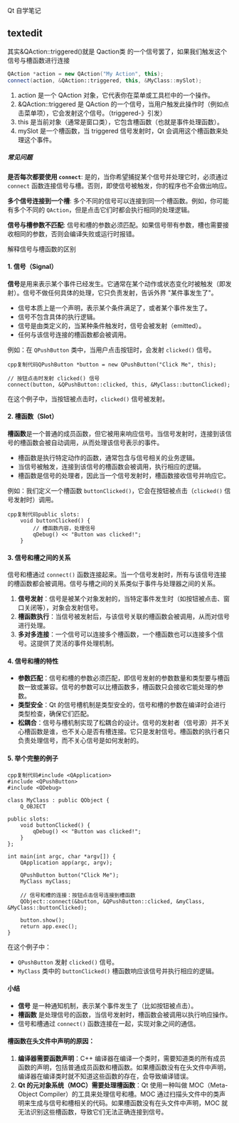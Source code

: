 Qt 自学笔记





## textedit

其实&QAction::triggered()就是 Qaction类 的一个信号罢了，如果我们触发这个信号与槽函数进行连接

```c++
QAction *action = new QAction("My Action", this);
connect(action, &QAction::triggered, this, &MyClass::mySlot);

```

1. action 是一个 QAction 对象，它代表你在菜单或工具栏中的一个操作。
2. &QAction::triggered 是 QAction 的一个信号，当用户触发此操作时（例如点击菜单项），它会发射这个信号。（triggered-》引发）
3. this 是当前对象（通常是窗口类），它包含槽函数（也就是事件处理函数）。
4. mySlot 是一个槽函数，当 triggered 信号发射时，Qt 会调用这个槽函数来处理这个事件。

##### 常见问题

**是否每次都要使用 `connect`**: 是的，当你希望捕捉某个信号并处理它时，必须通过 `connect` 函数连接信号与槽。否则，即使信号被触发，你的程序也不会做出响应。

**多个信号连接到一个槽**: 多个不同的信号可以连接到同一个槽函数。例如，你可能有多个不同的 `QAction`，但是点击它们时都会执行相同的处理逻辑。

**信号与槽参数不匹配**: 信号和槽的参数必须匹配。如果信号带有参数，槽也需要接收相同的参数，否则会编译失败或运行时报错。



解释信号与槽函数的区别

#### 1. 信号（Signal）

**信号**是用来表示某个事件已经发生。它通常在某个动作或状态变化时被触发（即发射）。信号不做任何具体的处理，它只负责发射，告诉外界 "某件事发生了"。

- 信号本质上是一个声明，表示某个条件满足了，或者某个事件发生了。
- 信号不包含具体的执行逻辑。
- 信号是由类定义的，当某种条件触发时，信号会被发射（emitted）。
- 任何与该信号连接的槽函数都会被调用。

例如：在 `QPushButton` 类中，当用户点击按钮时，会发射 `clicked()` 信号。

```
cpp复制代码QPushButton *button = new QPushButton("Click Me", this);

// 按钮点击时发射 clicked() 信号
connect(button, &QPushButton::clicked, this, &MyClass::buttonClicked);
```

在这个例子中，当按钮被点击时，`clicked()` 信号被发射。

#### 2. 槽函数（Slot）

**槽函数**是一个普通的成员函数，但它被用来响应信号。当信号发射时，连接到该信号的槽函数会被自动调用，从而处理该信号表示的事件。

- 槽函数是执行特定动作的函数，通常包含与信号相关的业务逻辑。
- 当信号被触发，连接到该信号的槽函数会被调用，执行相应的逻辑。
- 槽函数是信号的处理者，因此当一个信号发射时，槽函数接收信号并响应它。

例如：我们定义一个槽函数 `buttonClicked()`，它会在按钮被点击（`clicked()` 信号发射时）调用。

```
cpp复制代码public slots:
    void buttonClicked() {
        // 槽函数内容，处理信号
        qDebug() << "Button was clicked!";
    }
```

#### 3. 信号和槽之间的关系

信号和槽通过 `connect()` 函数连接起来。当一个信号发射时，所有与该信号连接的槽函数都会被调用。信号与槽之间的关系类似于事件与处理器之间的关系。

1. **信号发射**：信号是被某个对象发射的，当特定事件发生时（如按钮被点击、窗口关闭等），对象会发射信号。
2. **槽函数执行**：当信号被发射后，与该信号关联的槽函数会被调用，从而对信号进行处理。
3. **多对多连接**：一个信号可以连接多个槽函数，一个槽函数也可以连接多个信号。这提供了灵活的事件处理机制。

#### 4. 信号和槽的特性

- **参数匹配**：信号和槽的参数必须匹配，即信号发射的参数数量和类型要与槽函数一致或兼容。信号的参数可以比槽函数多，槽函数只会接收它能处理的参数。
- **类型安全**：Qt 的信号槽机制是类型安全的，信号和槽的参数在编译时会进行类型检查，确保它们匹配。
- **松耦合**：信号与槽机制实现了松耦合的设计。信号的发射者（信号源）并不关心槽函数是谁，也不关心是否有槽连接。它只是发射信号。槽函数的执行者只负责处理信号，而不关心信号是如何发射的。

#### 5. 举个完整的例子

```
cpp复制代码#include <QApplication>
#include <QPushButton>
#include <QDebug>

class MyClass : public QObject {
    Q_OBJECT

public slots:
    void buttonClicked() {
        qDebug() << "Button was clicked!";
    }
};

int main(int argc, char *argv[]) {
    QApplication app(argc, argv);

    QPushButton button("Click Me");
    MyClass myClass;

    // 信号和槽的连接：按钮点击信号连接到槽函数
    QObject::connect(&button, &QPushButton::clicked, &myClass, &MyClass::buttonClicked);

    button.show();
    return app.exec();
}
```

在这个例子中：

- `QPushButton` 发射 `clicked()` 信号。
- `MyClass` 类中的 `buttonClicked()` 槽函数响应该信号并执行相应的逻辑。

#### 小结

- **信号** 是一种通知机制，表示某个事件发生了（比如按钮被点击）。
- **槽函数** 是处理信号的函数，当信号发射时，槽函数会被调用以执行响应操作。
- 信号和槽通过 `connect()` 函数连接在一起，实现对象之间的通信。





#### 槽函数在头文件中声明的原因：

1. **编译器需要函数声明**：C++ 编译器在编译一个类时，需要知道类的所有成员函数的声明，包括普通成员函数和槽函数。如果槽函数没有在头文件中声明，编译器在编译类时就不知道这些函数的存在，会导致编译错误。
2. **Qt 的元对象系统（MOC）需要处理槽函数**：Qt 使用一种叫做 MOC（Meta-Object Compiler）的工具来处理信号和槽。MOC 通过扫描头文件中的类声明来生成与信号和槽相关的代码。如果槽函数没有在头文件中声明，MOC 就无法识别这些槽函数，导致它们无法正确连接到信号。